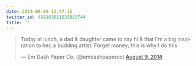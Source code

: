 ```yaml
---
date: 2014-08-09 13:47:15
twitter_id: 498163611533983744
title: ''
---
```


<blockquote class="twitter-tweet"><p lang="en" dir="ltr">Today at lunch, a dad &amp; daughter came to say hi &amp; that I&#39;m a big inspiration to her, a budding artist. Forget money; this is why I do this.</p>&mdash; Em Dash Paper Co. (@emdashpaperco) <a href="https://twitter.com/emdashpaperco/status/498162258904899585?ref_src=twsrc%5Etfw">August 9, 2014</a></blockquote>
<script async src="https://platform.twitter.com/widgets.js" charset="utf-8"></script>
